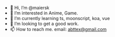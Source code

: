 - 👋 Hi, I’m @maiersk
- 👀 I’m interested in Anime, Game.
- 🌱 I’m currently learning ts, moonscript, koa, vue
- 💞️ I’m looking to get a good work.
- 📫 How to reach me. email: abttex@gmail.com

<!---
maiersk/maiersk is a ✨ special ✨ repository because its `README.md` (this file) appears on your GitHub profile.
You can click the Preview link to take a look at your changes.
--->
